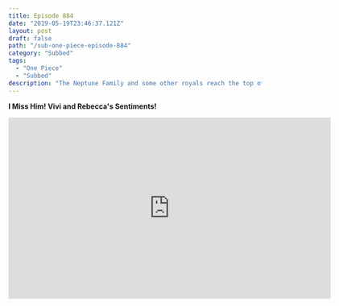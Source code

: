 ```yaml
---
title: Episode 884
date: "2019-05-19T23:46:37.121Z"
layout: post
draft: false
path: "/sub-one-piece-episode-884"
category: "Subbed"
tags:
  - "One Piece"
  - "Subbed"
description: "The Neptune Family and some other royals reach the top of the Red Line and entered Mariejois. They then arrive at Pangaea Castle and meet with all the participants of the Reverie. Shirahoshi meets Rebecca and Nefertari Vivi after overhearing them talking about Luffy."
---
```

**I Miss Him! Vivi and Rebecca's Sentiments!**

<iframe width="640" height="360" src="https://www.rapidvideo.com/e/G3T4W3KAOW" frameborder="0" marginwidth=0 marginheight=0 scrolling=no allowfullscreen></iframe>

